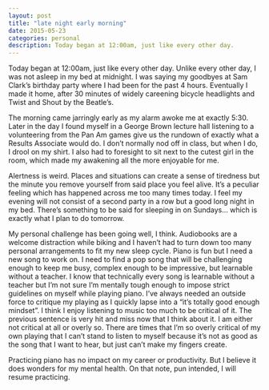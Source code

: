 ```yaml
---
layout: post
title: "late night early morning"
date: 2015-05-23
categories: personal
description: Today began at 12:00am, just like every other day. 
---
```


Today began at 12:00am, just like every other day. Unlike every other day, I was not asleep in my bed at midnight. I was saying my goodbyes at Sam Clark’s birthday party where I had been for the past 4 hours. Eventually I made it home, after 30 minutes of widely careening bicycle headlights and Twist and Shout by the Beatle’s.

The morning came jarringly early as my alarm awoke me at exactly 5:30. Later in the day I found myself in a George Brown lecture hall listening to a volunteering from the Pan Am games give us the rundown of exactly what a Results Associate would do. I don’t normally nod off in class, but when I do, I drool on my shirt. I also had to foresight to sit next to the cutest girl in the room, which made my awakening all the more enjoyable for me.

Alertness is weird. Places and situations can create a sense of tiredness but the minute you remove yourself from said place you feel alive. It’s a peculiar feeling which has happened across me too many times today. I feel my evening will not consist of a second party in a row but a good long night in my bed. There’s something to be said for sleeping in on Sundays… which is exactly what I plan to do tomorrow.

My personal challenge has been going well, I think. Audiobooks are a welcome distraction while biking and I haven’t had to turn down too many personal arrangements to fit my new sleep cycle. Piano is fun but I need a new song to work on. I need to find a pop song that will be challenging enough to keep me busy, complex enough to be impressive, but learnable without a teacher. I know that technically every song is learnable without a teacher but I’m not sure I’m mentally tough enough to impose strict guidelines on myself while playing piano. I’ve always needed an outside force to critique my playing as I quickly lapse into a “it’s totally good enough mindset”. I think I enjoy listening to music too much to be critical of it. The previous sentence is very hit and miss now that I think about it. I am either not critical at all or overly so. There are times that I’m so overly critical of my own playing that I can’t stand to listen to myself because it’s not as good as the song that I want to hear, but just can’t make my fingers create.

Practicing piano has no impact on my career or productivity. But I believe it does wonders for my mental health. On that note, pun intended, I will resume practicing.
